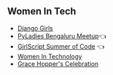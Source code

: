 ## Women In Tech 

- [Django Girls](https://tutorial.djangogirls.org/en/) 
- [PyLadies Bengaluru Meetup](https://www.pyladies.com/locations/blr/):point_left:
- [GirlScript Summer of Code](http://gssoc.tech/) :point_left:
- [Women In Technology](https://www.womenintechnology.org/) 
- [Grace Hopper's Celebration](https://ghc.anitab.org/)
